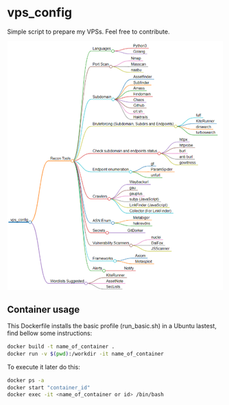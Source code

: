 # vps_config
Simple script to prepare my VPSs. Feel free to contribute.

![](markmap.png)


## Container usage

This Dockerfile installs the basic profile (run_basic.sh) in a Ubuntu lastest, find bellow some instructions:

```bash
docker build -t name_of_container .
docker run -v $(pwd):/workdir -it name_of_container
```

To execute it later do this:

```bash
docker ps -a
docker start "container_id"
docker exec -it <name_of_container or id> /bin/bash

```